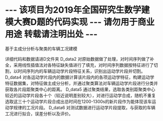 # --- 该项目为2019年全国研究生数学建模大赛D题的代码实现 --- 请勿用于商业用途 转载请注明出处 --- 

基于主成分分析与聚类的车辆工况建模

详细代码和数据请进D文件夹
D_data2 对原始数据做了处理，对时间序列做了补全，采用线性插值法对各特征缺失值进行了填充，对时间序列数据按特征进行了切割，以时间序列内的车辆运动学片段特征关系，识别出运动学片段并切割。
D_data4 对各运动学片段内的数据计算该片段内的各项运动学特征，构建运动学特征数据集，对特征做主成分分析，并通过聚类算法对车辆运动学片段进行分类并获取各片段距聚类中心的距离。
D_data5 通过聚类结果，选取各类别距聚类中心较近的运动学片段各十个（较近说明差别较大），对进行运动学合成，随机不重复选取这三十个运动学片段合成出总时间在1200-1300s的新片段作为能体现该车运动学规律的工况片段。
D_data6 对测试数据进行运动学片段提取，与获取的车辆工况进行拟合，误差分析以及评价。
